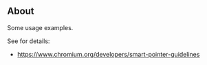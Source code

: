 ## About

Some usage examples.

See for details:

* https://www.chromium.org/developers/smart-pointer-guidelines
